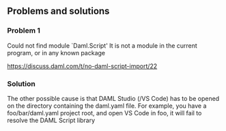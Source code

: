 ## Problems and solutions

### Problem 1
Could not find module `Daml.Script'
It is not a module in the current program, or in any known package

https://discuss.daml.com/t/no-daml-script-import/22

### Solution
The other possible cause is that DAML Studio (/VS Code) has to be opened on the directory containing the daml.yaml file. For example, you have a foo/bar/daml.yaml project root, and open VS Code in foo, it will fail to resolve the DAML Script library